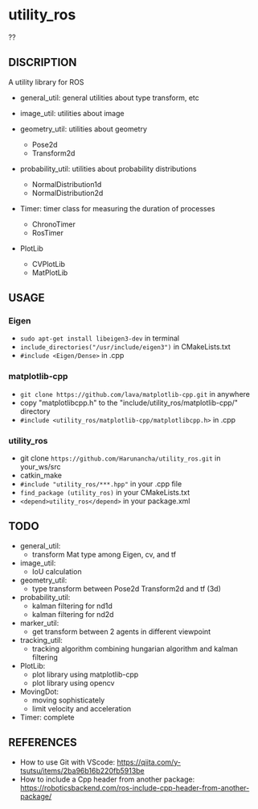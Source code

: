 # utility_ros

??

## DISCRIPTION

A utility library for ROS

- general_util: general utilities about type transform, etc

- image_util: utilities about image

- geometry_util: utilities about geometry
    - Pose2d
    - Transform2d

- probability_util: utilities about probability distributions
    - NormalDistribution1d
    - NormalDistribution2d

- Timer: timer class for measuring the duration of processes
    - ChronoTimer
    - RosTimer

- PlotLib
    - CVPlotLib
    - MatPlotLib

## USAGE

### Eigen
- `sudo apt-get install libeigen3-dev` in terminal
- `include_directories("/usr/include/eigen3")` in CMakeLists.txt
- `#include <Eigen/Dense>` in .cpp 

### matplotlib-cpp
- `git clone https://github.com/lava/matplotlib-cpp.git` in anywhere
- copy "matplotlibcpp.h" to the "include/utility_ros/matplotlib-cpp/" directory
- `#include <utility_ros/matplotlib-cpp/matplotlibcpp.h>` in .cpp

### utility_ros

- git clone `https://github.com/Harunancha/utility_ros.git` in your_ws/src
- catkin_make
- `#include "utility_ros/***.hpp"` in your .cpp file
- `find_package (utility_ros)` in your CMakeLists.txt
- `<depend>utility_ros</depend>` in your package.xml

## TODO

- general_util: 
    * transform Mat type among Eigen, cv, and tf
- image_util: 
    * IoU calculation
- geometry_util: 
    * type transform between Pose2d Transform2d and tf (3d)
- probability_util: 
    * kalman filtering for nd1d
    * kalman filtering for nd2d
- marker_util: 
    * get transform between 2 agents in different viewpoint
- tracking_util: 
    * tracking algorithm combining hungarian algorithm and kalman filtering
- PlotLib:
    * plot library using matplotlib-cpp
    * plot library using opencv
- MovingDot: 
    * moving sophisticately
    * limit velocity and acceleration
- Timer: complete

## REFERENCES

- How to use Git with VScode: https://qiita.com/y-tsutsu/items/2ba96b16b220fb5913be
- How to include a Cpp header from another package: https://roboticsbackend.com/ros-include-cpp-header-from-another-package/